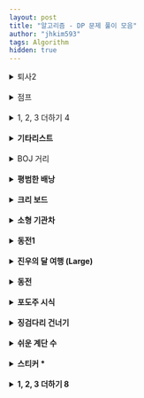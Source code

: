 ```yaml
---
layout: post
title: "알고리즘 - DP 문제 풀이 모음"
author: "jhkim593"
tags: Algorithm
hidden: true
---
```


<details>
<summary>퇴사2</summary>
<div markdown="1">

> [문제 링크](https://www.acmicpc.net/problem/15486)

<br>

### 난이도 : ⭐

dp[i]: i일에 퇴사할 때 얻을 수 있는 최대 금액값을 저장했다.

### 코드
```java
import java.util.*;
import java.io.*;
public class Main {
    public static void main(String[] args) throws IOException {
        BufferedReader bf = new BufferedReader(new InputStreamReader(System.in));

        StringTokenizer stz = new StringTokenizer(bf.readLine());
        int count = Integer.parseInt(stz.nextToken());
        int[] time = new int[count+1];
        int[] fee = new int[count+1];

        int[] dp = new int[count+2];
        for(int i=1; i<=count; i++){
            stz = new StringTokenizer(bf.readLine());
            time[i] = Integer.parseInt(stz.nextToken());
            fee[i] = Integer.parseInt(stz.nextToken());
        }

        for(int i=1; i<=count+1; i++){
            //이전 날 최대 금액이 더 높으면 사용
            dp[i] = Math.max(dp[i-1],dp[i]);

            if(i==count+1) break;
            if(i+time[i]<=count+1){
                dp[i+time[i]] = Math.max(dp[i+time[i]], dp[i]+fee[i]);
            }
        }
        System.out.println(dp[count+1]);

    }
}
```
</div>
</details>


<br>

<details>
<summary>점프</summary>
<div markdown="1">

> [문제 링크](https://www.acmicpc.net/problem/1890)

<br>

### 난이도 : ⭐

dp 2차원 배열 선언 후 각 요소에 접근할 수 있는 경로 수를 저장했다.

### 코드
```java
import java.util.*;
import java.io.*;

public class Main{

    public static void main(String[]args) throws Exception{
        BufferedReader bf = new BufferedReader(new InputStreamReader(System.in));
        StringTokenizer stz = new StringTokenizer(bf.readLine());

        int N = Integer.parseInt(stz.nextToken());
        int[][] arr = new int[N][N];
        long[][] dp = new long[N][N];
        for(int i=0;i<N;i++){
            stz = new StringTokenizer(bf.readLine());
            for(int j=0; j<N;j++){
                arr[i][j] = Integer.parseInt(stz.nextToken());
            }
        }
        dp[0][0] = 1;
        for(int i=0; i<N;i++){
            for(int j=0; j<N; j++){
                int jump = arr[i][j];
                if(jump!=0 && i+jump < N){
                    dp[i+jump][j] = dp[i+jump][j] + dp[i][j];
                }
                if(jump!=0 && j+jump < N){
                    dp[i][j+jump] = dp[i][j+jump] + dp[i][j];
                }
            }
        }
        System.out.println(dp[N-1][N-1]);
    }
}
```
</div>
</details>

<br>

<details>
<summary>1, 2, 3 더하기 4</summary>
<div markdown="1">

> [문제 링크](https://www.acmicpc.net/problem/15989)

<br>

### 난이도 : ⭐⭐

1, 2, 3 합을 구성할 때 순서가 관계 없기 때문에 **오름 차순 정렬**을 한다.  
오름 차순 정렬 했을 때 dp[i][j] 는 j로 끝날 때 i가 만들어지는 경우의 수이다.  
예를 들어 dp[4][2]는 2로 끝날 때 4가되는 경우의 수이다.  

... + 2 와 같은데 ...의 합은 2여야하며 오름 차순 정렬했기 있기 때문에 ...의 끝은 1 또는 2로 끝나야한다.  
식으로 나타내면 dp[4][2] = dp[2][1] + dp[2][2]가 된다.


### 코드
```java
import java.util.*;
import java.io.*;

public class Main{

    public static void main(String[]args) throws Exception{
        BufferedReader bf = new BufferedReader(new InputStreamReader(System.in));
        StringTokenizer stz = new StringTokenizer(bf.readLine());

        int N = Integer.parseInt(stz.nextToken());


        for(int k=0;k<N;k++){
            stz = new StringTokenizer(bf.readLine());

            int n =Integer.parseInt(stz.nextToken());
            //dp 초기값 설정시 예외 발생 방지 위해 n+3
            int [][]dp = new int[n+3][4];

            dp[1][1] = 1;

            dp[2][1] = 1;
            dp[2][2] = 1;

            dp[3][1] = 1;
            dp[3][2] = 1;
            dp[3][3] = 1;
            for(int i=4; i<=n;i++){
                dp[i][1] = dp[i-1][1];
                dp[i][2] = dp[i-2][1] +dp[i-2][2];
                dp[i][3] = dp[i-3][1] +dp[i-3][2] + dp[i-3][3];       
            }
            System.out.println(dp[n][1]+dp[n][2]+dp[n][3]);
        }        
    }
}
```
</div>
</details>

<br>

<details>
<summary><strong>기타리스트</strong></summary>
<div markdown="1">

> [문제 링크](https://www.acmicpc.net/problem/1495)

<br>

### 난이도 : ⭐⭐

각 곡이 볼륨이 줄일건지 늘릴건지 2가지 경우가 있고 최대 곡 수가 50이기 때문에 최대 2<sup>50</sup> 연산이 수행된다. dp 2차원 배열의 값을 저장해 연산 수행을 줄였다.  
dp[i][j]에 i번째 곡이 연주될 때 볼륨 j가되면 1이 저장 되도록했다.

### 코드
```java
import java.util.*;
import java.io.*;

public class Main{

    public static void main(String[]args) throws Exception{
        BufferedReader bf = new BufferedReader(new InputStreamReader(System.in));
        StringTokenizer stz = new StringTokenizer(bf.readLine());

        int n = Integer.parseInt(stz.nextToken());
        int start = Integer.parseInt(stz.nextToken());
        int limit = Integer.parseInt(stz.nextToken());

        int[] arr = new int[n];
        stz = new StringTokenizer(bf.readLine());
        for(int i=0;i<n; i++){
            arr[i] = Integer.parseInt(stz.nextToken());
        }

        int[][]dp = new int[n+1][limit+1];
        dp[0][start]=1;

        for(int i=0;i<n; i++){
            for(int j=0;j<=limit;j++){
                if(dp[i][j]==0) continue;

                if(j+arr[i]<=limit){
                    dp[i+1][j+arr[i]] =1;
                }
                if(j-arr[i]>=0){
                    dp[i+1][j-arr[i]] =1;
                }
            }
        }
       int answer = -1;
        for(int i =0; i<=limit;i++){
            if(dp[n][i]==0) continue;
            if(i> answer) answer = i;
        }
        System.out.print(answer);
    }
}
```
</div>
</details>


<br>

<details>
<summary>BOJ 거리</summary>
<div markdown="1">

> [문제 링크](https://www.acmicpc.net/problem/12026)

<br>

### 난이도 : ⭐⭐
이중 반복문을 돌아 dp[] 1차원 배열에 보도블럭을 밟았을 때 에너지 최솟값을 저장했다.


### 코드
```java
import java.util.*;
import java.io.*;

public class Main{

    public static void main(String[]args) throws Exception{
        BufferedReader bf = new BufferedReader(new InputStreamReader(System.in));
        StringTokenizer stz = new StringTokenizer(bf.readLine());

        int N = Integer.parseInt(stz.nextToken());

        stz = new StringTokenizer(bf.readLine());
        String [] arr= new String[N];
        String roads = stz.nextToken();

        int idx =0;
        for(String road : roads.split("")){
            arr[idx] = road;
            idx++;
        }

        int[] dp = new int[N];

        for(int i=0;i<N-1;i++){
            if(i!=0 && dp[i] ==0) continue;

            for(int j=i+1;j<N;j++){
                if(arr[i].equals("B") && arr[j].equals("O") || arr[i].equals("O") && arr[j].equals("J") || arr[i].equals("J") && arr[j].equals("B")){
                    if(dp[j] == 0) dp[j] = dp[i]+((j-i)*(j-i));
                    dp[j] = Math.min(dp[j],dp[i]+((j-i)*(j-i)));
                }
            }
        }
        int answer = -1;
        if(dp[N-1]!=0) answer = dp[N-1];
        System.out.println(answer);
    }
}
```
</div>
</details>

<br>

<details>
<summary><strong>평범한 배낭</strong></summary>
<div markdown="1">

> [문제 링크](https://www.acmicpc.net/problem/12865)

<br>

### 난이도 : ⭐⭐⭐
dp[i][j] 이차원 배열을 선언했고 i번째 물건까지 고려하고 j무게를 최대로 했을 때 가치의 최대값을 저장했다.
예를들어 dp[3][2]는 3번째 물건까지 고려됐고 최대 무게가 2일 때 가치의 최대값을 나타낸다.
dp[2][2] 와 비교해 크거나 같기 때문에 `dp[i][j]=dp[i-1][j];` 로 초기화를 진행했다.

### 코드
```java
import java.io.*;
import java.util.*;


public class Main {
    public static void main(String[] args) throws IOException {
        BufferedReader br = new BufferedReader(new InputStreamReader(System.in));
        StringTokenizer stz = new StringTokenizer(br.readLine());
        int n = Integer.parseInt(stz.nextToken());
        int limit = Integer.parseInt(stz.nextToken());

        int[][]arr = new int[n+1][2];
        for (int i = 1; i<=n; i++) {
            stz = new StringTokenizer(br.readLine());
            int w = Integer.parseInt(stz.nextToken());
            int v = Integer.parseInt(stz.nextToken());

            arr[i][0] = w;
            arr[i][1] = v;
        }

        int[][]dp = new int[n+1][limit+1];

        for(int i=1;i<=n;i++){
           for(int j=1;j<=limit;j++){
               dp[i][j]=dp[i-1][j];
               if(j-arr[i][0]>=0){
                  dp[i][j]=Math.max(dp[i][j],dp[i-1][j-arr[i][0]]+arr[i][1]);
               }
           }
        }

        System.out.println(dp[n][limit]);
    }
}
```
</div>
</details>


<br>

<details>
<summary><strong>크리 보드</strong></summary>
<div markdown="1">

> [문제 링크](https://www.acmicpc.net/problem/11058)

<br>

### 난이도 : ⭐⭐
4가지 선택지가 있기 때문에 모두 탐색하게되면 최대 4<sup>100</sup> 연산을 수행해야한다.
dp[i] 1차원 배열에 i번 눌렀을 때 출력되는 A의 최대값을 저장한다.  

1번 버튼이 아닌 2, 3, 4버튼으로 A를 출력하기 위해서는
전체 선택 -> 복사 -> 붙여넣기가 모두 수행되어야하기 때문에 최소 3번의 키보드가 더 눌려야한다.
3번 이후부터는 붙여넣기를 통해 출력이 가능하므로

`dp[i+j] = Math.max(dp[i+j] ,dp[i]*(j-1))`이 된다.  

1번 버튼을 통해 화면에 A하나만 출력할 수 있기 때문에 `dp[i+1]= Math.max(dp[i+1],dp[i]+1);`를 추가했다.

### 코드
```java
import java.io.*;
import java.util.*;


public class Main {
    public static void main(String[] args) throws IOException {
        BufferedReader br = new BufferedReader(new InputStreamReader(System.in));
        StringTokenizer stz = new StringTokenizer(br.readLine());
        int n = Integer.parseInt(stz.nextToken());

        long []dp =new long[n+1];
        dp[1] =1;
        for (int i=1; i<n; i++){
            dp[i+1]= Math.max(dp[i+1],dp[i]+1);
            for(int j=3;i+j<=n;j++){
                dp[i+j]=Math.max(dp[i+j],dp[i]*(j-1));
            }
        }
        System.out.print(dp[n]);
    }
}
```
</div>
</details>


<br>

<details>
<summary><strong>소형 기관차</strong></summary>
<div markdown="1">

> [문제 링크](https://www.acmicpc.net/problem/2616)

<br>

### 난이도 : ⭐⭐⭐
소형 기관차가 3대이기 때문에 최대 N<sup>3</sup> 연산을 수행해야한다.

dp[i][j] 2차원 배열을 생성해서 i번쨰 소형 기관차, j번째 객차까지 고려했을 때 최대 손님수를 저장했다.

### 코드
```java
import java.util.*;
import java.io.*;

public class Main{

    public static void main(String[]args) throws Exception{
        BufferedReader bf = new BufferedReader(new InputStreamReader(System.in));
        StringTokenizer stz = new StringTokenizer(bf.readLine());

        int n = Integer.parseInt(stz.nextToken());

        int[] arr = new int[n+1];
        int[] sum = new int[n+1];
        stz = new StringTokenizer(bf.readLine());
        for(int i=1;i<=n; i++){
            int num = Integer.parseInt(stz.nextToken());
            arr[i] = num;
            sum[i] = sum[i-1] + num;
        }

        stz = new StringTokenizer(bf.readLine());
        int limit = Integer.parseInt(stz.nextToken());
        int[][] dp = new int[4][n+1];

        for(int i=1;i<=3;i++){
            for(int j=i*limit; j<=n; j++){
               dp[i][j] = Math.max(dp[i][j-1],dp[i-1][j-limit]+sum[j]-sum[j-limit]);
            }
        }
        System.out.println(dp[3][n]);

    }
}
```
</div>
</details>


<br>

<details>
<summary><strong>동전1</strong></summary>
<div markdown="1">

> [문제 링크](https://www.acmicpc.net/problem/2293)

<br>

### 난이도 : ⭐⭐⭐
dp 배열을 선언하고 dp[i] i금액으로 만들 수 있는 경우의 수를 1번 동전부터 누적함

### 코드
```java
import java.util.*;
import java.io.*;

public class Main {
    static int n,k;
    public static void main(String[] args) throws IOException {
        BufferedReader bf = new BufferedReader(new InputStreamReader(System.in));
        StringTokenizer stz = new StringTokenizer(bf.readLine());

        n = Integer.parseInt(stz.nextToken());
        k = Integer.parseInt(stz.nextToken());
        int []dp = new int[k+1];
        int [] arr = new int[n+1];

        for(int i=1;i<=n; i++){
            stz = new StringTokenizer(bf.readLine());
            arr[i] = Integer.parseInt(stz.nextToken());
        }

        dp[0] = 1;
        for(int i=1; i<=n; i++){
            int num = arr[i];
            for(int j=num; j<=k; j++){
                dp[j] = dp[j]+dp[j-num];
            }
        }
        System.out.println(dp[k]);
    }
}

```
</div>
</details>


<br>

<details>
<summary><strong>진우의 달 여행 (Large)</strong></summary>
<div markdown="1">

> [문제 링크](https://www.acmicpc.net/problem/17485)

<br>

### 난이도 : ⭐⭐⭐
dp[i][j][k] 3차원 배열을 생성 k의 방향으로 i,j의 접근했을 때 최소값을 저장

### 코드
```java
import java.io.*;
import java.util.*;

public class Main {
    static int[] tx = {1,1,1};
    static int[] ty = {0,1,-1};
    public static void main(String[] args) throws IOException {
        BufferedReader br = new BufferedReader(new InputStreamReader(System.in));
        StringTokenizer stz = new StringTokenizer(br.readLine());

        int n = Integer.parseInt(stz.nextToken());
        int m = Integer.parseInt(stz.nextToken());
        int [][] arr = new int[n][m];
        for(int i=0; i<n; i++){
            stz = new StringTokenizer(br.readLine());
            for(int j=0;j<m; j++){
                arr[i][j] = Integer.parseInt(stz.nextToken());
            }
        }
        int [][][]dp = new int[n][m][3];

        for (int i = 0; i < n; i++) {
            for (int j = 0; j < m; j++) {
                Arrays.fill(dp[i][j], Integer.MAX_VALUE);
            }
        }

        for (int j = 0; j < m; j++) {
            for (int d = 0; d < 3; d++) {
                dp[0][j][d] = arr[0][j];
            }
        }
        for(int i=0; i<n; i++){
            for(int j=0;j<m; j++){
                for(int k=0; k<3; k++){
                    for(int l =0; l<3; l++){
                        if(k == l) continue;
                        int rx = i+tx[l];
                        int ry = j+ty[l];
                        if(ry<0 || rx <0 || rx>=n ||ry>=m ) continue;
                        if(dp[i][j][k] != Integer.MAX_VALUE) dp[rx][ry][l] = Math.min(dp[rx][ry][l],dp[i][j][k] + arr[rx][ry]);
                    }
                }
            }
        }
        int answer = Integer.MAX_VALUE;
        for(int j=0;j<m; j++){
            answer = Math.min(answer,Math.min(Math.min(dp[n-1][j][0],dp[n-1][j][1]),dp[n-1][j][2]));
        }
        System.out.println(answer);
    }
}
```
</div>
</details>

<br>

<details>
<summary><strong>동전</strong></summary>
<div markdown="1">

> [문제 링크](https://www.acmicpc.net/problem/9084)

<br>

### 난이도 : ⭐⭐⭐
dp[i] 일차원 배열을 사용해 i원일 때 방법 수를 저장  
dp[i] = dp[i] + dp[i-coin]; 이 점화식이며 dp[0] =1을 입력해 반복문 수행

### 코드
```java
import java.io.*;
import java.util.*;

public class Main {
    static int[] tx = {1,1,1};
    static int[] ty = {0,1,-1};
    public static void main(String[] args) throws IOException {
        BufferedReader br = new BufferedReader(new InputStreamReader(System.in));
        StringTokenizer stz = new StringTokenizer(br.readLine());

        int n = Integer.parseInt(stz.nextToken());
        int m = Integer.parseInt(stz.nextToken());
        int [][] arr = new int[n][m];
        for(int i=0; i<n; i++){
            stz = new StringTokenizer(br.readLine());
            for(int j=0;j<m; j++){
                arr[i][j] = Integer.parseInt(stz.nextToken());
            }
        }
        int [][][]dp = new int[n][m][3];

        for (int i = 0; i < n; i++) {
            for (int j = 0; j < m; j++) {
                Arrays.fill(dp[i][j], Integer.MAX_VALUE);
            }
        }

        for (int j = 0; j < m; j++) {
            for (int d = 0; d < 3; d++) {
                dp[0][j][d] = arr[0][j];
            }
        }
        for(int i=0; i<n; i++){
            for(int j=0;j<m; j++){
                for(int k=0; k<3; k++){
                    for(int l =0; l<3; l++){
                        if(k == l) continue;
                        int rx = i+tx[l];
                        int ry = j+ty[l];
                        if(ry<0 || rx <0 || rx>=n ||ry>=m ) continue;
                        if(dp[i][j][k] != Integer.MAX_VALUE) dp[rx][ry][l] = Math.min(dp[rx][ry][l],dp[i][j][k] + arr[rx][ry]);
                    }
                }
            }
        }
        int answer = Integer.MAX_VALUE;
        for(int j=0;j<m; j++){
            answer = Math.min(answer,Math.min(Math.min(dp[n-1][j][0],dp[n-1][j][1]),dp[n-1][j][2]));
        }
        System.out.println(answer);
    }
}
```
</div>
</details>


<br>

<details>
<summary><strong>포도주 시식</strong></summary>
<div markdown="1">

> [문제 링크](https://www.acmicpc.net/problem/2156)

<br>

### 난이도 : ⭐⭐
dp[i] 배열을 선언해 i번째 포도주까지 고려시 최대양을 저장함  
세개를 연속해서 먹을 수 없으므로 dp[i]은 다음과 같이 나타낼 수 있음
- dp[i-1] 
- dp[i-2] + arr[i]  
- dp[i - 3] + arr[i - 1] + arr[i]

dp[i-2] + arr[i]를 예로들면 dp[i-2]까지 어떻게든 최댓값를 구했다면 arr[i-1]을 건너뛰고 
arr[i]를 더한 것이 연속 세번을 넘지 않기 때문에 후보가 됨


### 코드
```java
import java.io.*;
import java.util.*;


public class Main {
    public static void main(String[] args) throws IOException {
        BufferedReader br = new BufferedReader(new InputStreamReader(System.in));
        StringTokenizer stz = new StringTokenizer(br.readLine());
        int n = Integer.parseInt(stz.nextToken());

        int[] arr = new int[n + 1];
        int[] dp = new int[n + 1];
        for (int i = 1; i <= n; i++) {
            stz = new StringTokenizer(br.readLine());
            arr[i] = Integer.parseInt(stz.nextToken());
        }

        for (int i = 1; i <= n; i++) {
            if(i>=3){
                dp[i] = Math.max(dp[i - 1], Math.max(dp[i - 2] + arr[i], dp[i - 3] + arr[i - 1] + arr[i]));
            } else {
                dp[i] = dp[i-1]+arr[i];
            }
        }
        System.out.println(dp[n]);
    }
}
```
</div>
</details>


<br>

<details>
<summary><strong>징검다리 건너기</strong></summary>
<div markdown="1">

> [문제 링크](https://www.acmicpc.net/problem/21317)

<br>

### 난이도 : ⭐⭐
dp[i][j] dp 2차원 배열을 선언해서 i번째 징검다리에 도착했을 때 최소 에너지값 , j는 매우 큰 점프 사용 여부를 저장

### 코드
```java
import java.util.*;
import java.io.*;

public class Main{
    public static void main(String []args) throws Exception{
        BufferedReader br = new BufferedReader(new InputStreamReader(System.in));
        StringTokenizer stz = new StringTokenizer(br.readLine());
        int n = Integer.parseInt(stz.nextToken());

        ArrayList<Integer>[] arr = new ArrayList[n];
        for(int i=0; i<n-1; i++){
            stz = new StringTokenizer(br.readLine());

            ArrayList<Integer> list = new ArrayList<>();
            int e = Integer.parseInt(stz.nextToken());
            int be = Integer.parseInt(stz.nextToken());
            list.add(e);
            list.add(be);
            arr[i+1] = list;
        }
        stz = new StringTokenizer(br.readLine());
        int vbe = Integer.parseInt(stz.nextToken());

        int [][] dp =new int[n+1][2];
        for(int i=0; i<dp.length; i++){
            Arrays.fill(dp[i],Integer.MAX_VALUE);
        }

        dp[1][0] = 0;
        dp[1][1] = 0;
        for(int i=1; i<=n; i++){
            if(i-1 >=1) {
                dp[i][0] = Math.min(dp[i][0],dp[i-1][0] + arr[i-1].get(0));
                dp[i][1] = Math.min(dp[i][1],dp[i-1][1] + arr[i-1].get(0));
            }
            if(i-2 >=1) {
                dp[i][0] = Math.min(dp[i][0],dp[i-2][0] + arr[i-2].get(1));
                dp[i][1] = Math.min(dp[i][1],dp[i-2][1] + arr[i-2].get(1));
            }
            if(i-3 >=1) {
                dp[i][1] = Math.min(dp[i][1],dp[i-3][0] + vbe);
            }
        }
        System.out.println(Math.min(dp[n][0],dp[n][1]));
    }
}
```
</div>
</details>



<br>

<details>
<summary><strong>쉬운 계단 수</strong></summary>
<div markdown="1">

> [문제 링크](https://www.acmicpc.net/problem/10844)

<br>

### 난이도 : ⭐⭐
완전 탐색시 최대 2<sup>100</sup>의 연산을 수행함  
dp[i][j]에 길이가 i이고 j로 끝나는 계단 수를 저장

### 코드
```java
import java.util.*;
import java.io.*;

public class Main{
    public static void main(String []args) throws Exception{
        BufferedReader br = new BufferedReader(new InputStreamReader(System.in));
        StringTokenizer stz = new StringTokenizer(br.readLine());

        int n = Integer.parseInt(stz.nextToken());

        long [][]dp = new long[n+1][10];

        for(int i=1; i<=9; i++){
            dp[1][i] =1;
        }

        for(int i=2; i<=n; i++){
            for(int j=0; j<=9; j++){
                if(j-1 >= 0) dp[i][j] = (dp[i][j] + dp[i-1][j-1])%1000000000;
                if(j+1 <=9) dp[i][j] = (dp[i][j] + dp[i-1][j+1])%1000000000;
            }
        }
        long answer = 0;
        for(int i=0; i<=9; i++){
            answer = (answer + dp[n][i]) %1000000000;
        }
        System.out.println(answer);
    }
}
```
</div>
</details>


<br>

<details>
<summary><strong>스티커 *</strong></summary>
<div markdown="1">

> [문제 링크](https://www.acmicpc.net/problem/10844)

<br>

### 난이도 : ⭐⭐
dp[i][j] 
- j열의 위 스티커를 선택했을 때 최대값 i =1
- j열의 아래 스티커를 선택했을 때 최대값 i = 0  

0 3 0 4   
0 1 2 0  
만약 4에 해당하는 최대값을 구한다고 하면 1,2을 기준으로 최대값을 구하면된다. 3은 포함하지 않아도 되는 이유는 2에 최대값에 포함이 되기 때문


### 코드
```java
import java.util.*;
import java.io.*;

public class Main{
    static StringBuilder sb = new StringBuilder();
    public static void main(String []args) throws Exception{
        BufferedReader br = new BufferedReader(new InputStreamReader(System.in));
        StringTokenizer stz = new StringTokenizer(br.readLine());

        int t = Integer.parseInt(stz.nextToken());
        for(int i=0; i<t; i++){
            stz = new StringTokenizer(br.readLine());
            int n = Integer.parseInt(stz.nextToken());

            int [][] arr = new int[2][n+1];
            for(int j=0; j<2; j++){
                stz = new StringTokenizer(br.readLine());
                for(int k=1; k<=n; k++){
                    arr[j][k] = Integer.parseInt(stz.nextToken());
                }
            }
            int [][] dp = new int[2][n+1];
            dp[0][1] = arr[0][1];
            dp[1][1] = arr[1][1];
            for(int j=2; j<=n; j++){
                dp[0][j] = Math.max(dp[1][j-1],dp[1][j-2])+arr[0][j];
                dp[1][j] = Math.max(dp[0][j-1],dp[0][j-2])+arr[1][j];
            }
            sb.append(Math.max(dp[0][n],dp[1][n])).append("\n");
        }
        System.out.print(sb.toString());
    }
}

```
</div>
</details>


<br>


<details>
<summary><strong>1, 2, 3 더하기 8</strong></summary>
<div markdown="1">

> [문제 링크](https://www.acmicpc.net/problem/15993)

<br>

### 난이도 : ⭐⭐

1, 2 , 3 규칙을 보면 dp[i] = dp[i-1] + dp[i-2] + dp[i-3]를 확인할 있음   
하지만 홀수와 짝수 규칙을 알 수 없기 때문에 dp[i][0]과 dp[i][1]을 선언해 홀수와 짝수를 구분
자료형은 최대 30억이므로 long으로 선언

### 코드
```java
import java.util.*;
import java.io.*;

public class Main{
    public static void main(String[] args) throws Exception{
        BufferedReader br = new BufferedReader(new InputStreamReader(System.in));
        StringTokenizer stz = new StringTokenizer(br.readLine());

        int t = Integer.parseInt(stz.nextToken());
        StringBuilder sb = new StringBuilder();

        long [][] dp = new long[100001][2];
        dp[1][1] = 1;
        dp[2][0]  = 1;
        dp[2][1] = 1;
        dp[3][0]  = 2;
        dp[3][1] = 2;
        for(int j=4; j<=100000; j++){
            dp[j][0] = (dp[j-3][1] + dp[j-2][1] + dp[j-1][1]) % 1000000009;
            dp[j][1] = (dp[j-3][0] + dp[j-2][0] + dp[j-1][0]) % 1000000009;
        }
        for(int i=0; i<t; i++){
            stz = new StringTokenizer(br.readLine());
            int n = Integer.parseInt(stz.nextToken());
            sb.append(dp[n][1]).append(" ").append(dp[n][0]).append("\n");
        }
        System.out.println(sb);
    }
}
```
</div>
</details>